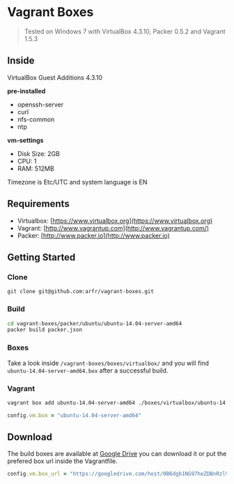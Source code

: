 # Vagrant Boxes

> Tested on Windows 7 with VirtualBox 4.3.10, Packer 0.5.2 and Vagrant 1.5.3

## Inside

VirtualBox Guest Additions 4.3.10

**pre-installed**
* openssh-server
* curl
* nfs-common
* ntp

**vm-settings**
* Disk Size: 2GB
* CPU: 1
* RAM: 512MB

Timezone is Etc/UTC and system language is EN

## Requirements

* Virtualbox: [https://www.virtualbox.org](https://www.virtualbox.org)
* Vagrant: [http://www.vagrantup.com](http://www.vagrantup.com/)
* Packer: [http://www.packer.io](http://www.packer.io)

## Getting Started

### Clone

````
git clone git@github.com:arfr/vagrant-boxes.git
````

### Build

```sh
cd vagrant-boxes/packer/ubuntu/ubuntu-14.04-server-amd64
packer build packer.json
```

### Boxes

Take a look inside `/vagrant-boxes/boxes/virtualbox/` and you will find `ubuntu-14.04-server-amd64.box` after a successful build.

### Vagrant

```sh
vagrant box add ubuntu-14.04-server-amd64 ./boxes/virtualbox/ubuntu-14.04-server-amd64.box
```

```ruby
config.vm.box = "ubuntu-14.04-server-amd64"
```

## Download

The build boxes are available at [Google Drive](https://googledrive.com/host/0B6dgb1NG97heZDBnRzlVWWRKOE0) you can download it or put the prefered box url inside the Vagrantfile.

```ruby
config.vm.box_url = "https://googledrive.com/host/0B6dgb1NG97heZDBnRzlVWWRKOE0/virtualbox/ubuntu-14.04-server-amd64.box"
```
